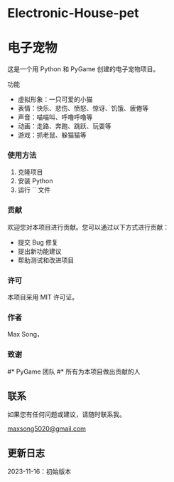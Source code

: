 # Electronic-House-pet
# 电子宠物

这是一个用 Python 和 PyGame 创建的电子宠物项目。

功能

* 虚拟形象：一只可爱的小猫
* 表情：快乐、悲伤、愤怒、惊讶、饥饿、疲倦等
* 声音：喵喵叫、呼噜呼噜等
* 动画：走路、奔跑、跳跃、玩耍等
* 游戏：抓老鼠、躲猫猫等

### 使用方法

1. 克隆项目
2. 安装 Python
3. 运行 `` 文件

### 贡献

欢迎您对本项目进行贡献。您可以通过以下方式进行贡献：

* 提交 Bug 修复
* 提出新功能建议
* 帮助测试和改进项目

### 许可

本项目采用 MIT 许可证。

### 作者

Max Song，

### 致谢

#* PyGame 团队
#* 所有为本项目做出贡献的人

## 联系

如果您有任何问题或建议，请随时联系我。

maxsong5020@gmail.com

## 更新日志

2023-11-16：初始版本
